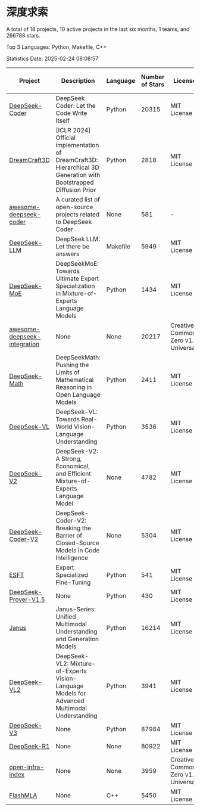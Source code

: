 # 深度求索

A total of 18 projects, 10 active projects in the last six months, 1 teams, and 266788 stars.

Top 3 Languages: Python, Makefile, C++

Statistics Date: 2025-02-24 08:08:57

| Project | Description | Language | Number of Stars | License | Creation Date | Last Updated Date | Last Pushed Date |
| --- | --- | --- | --- | --- | --- | --- | --- |
| [DeepSeek-Coder](https://github.com/deepseek-ai/DeepSeek-Coder) | DeepSeek Coder: Let the Code Write Itself | Python | 20315 | MIT License | 2023-10-20 | 2025-02-24 | 2024-05-21 |
| [DreamCraft3D](https://github.com/deepseek-ai/DreamCraft3D) | [ICLR 2024] Official implementation of DreamCraft3D: Hierarchical 3D Generation with Bootstrapped Diffusion Prior | Python | 2818 | MIT License | 2023-10-23 | 2025-02-23 | 2024-08-21 |
| [awesome-deepseek-coder](https://github.com/deepseek-ai/awesome-deepseek-coder) | A curated list of open-source projects related to DeepSeek Coder | None | 581 | - | 2023-11-06 | 2025-02-24 | 2024-04-03 |
| [DeepSeek-LLM](https://github.com/deepseek-ai/DeepSeek-LLM) | DeepSeek LLM: Let there be answers | Makefile | 5949 | MIT License | 2023-11-29 | 2025-02-24 | 2024-02-04 |
| [DeepSeek-MoE](https://github.com/deepseek-ai/DeepSeek-MoE) | DeepSeekMoE: Towards Ultimate Expert Specialization in Mixture-of-Experts Language Models | Python | 1434 | MIT License | 2024-01-02 | 2025-02-24 | 2024-01-16 |
| [awesome-deepseek-integration](https://github.com/deepseek-ai/awesome-deepseek-integration) | None | None | 20217 | Creative Commons Zero v1.0 Universal | 2024-01-11 | 2025-02-24 | 2025-02-24 |
| [DeepSeek-Math](https://github.com/deepseek-ai/DeepSeek-Math) | DeepSeekMath: Pushing the Limits of Mathematical Reasoning in Open Language Models | Python | 2411 | MIT License | 2024-02-05 | 2025-02-24 | 2024-04-15 |
| [DeepSeek-VL](https://github.com/deepseek-ai/DeepSeek-VL) | DeepSeek-VL: Towards Real-World Vision-Language Understanding | Python | 3536 | MIT License | 2024-03-07 | 2025-02-24 | 2024-04-24 |
| [DeepSeek-V2](https://github.com/deepseek-ai/DeepSeek-V2) | DeepSeek-V2: A Strong, Economical, and Efficient Mixture-of-Experts Language Model | None | 4782 | MIT License | 2024-04-22 | 2025-02-24 | 2024-09-25 |
| [DeepSeek-Coder-V2](https://github.com/deepseek-ai/DeepSeek-Coder-V2) | DeepSeek-Coder-V2: Breaking the Barrier of Closed-Source Models in Code Intelligence | None | 5304 | MIT License | 2024-06-14 | 2025-02-24 | 2024-09-24 |
| [ESFT](https://github.com/deepseek-ai/ESFT) | Expert Specialized Fine-Tuning | Python | 541 | MIT License | 2024-07-04 | 2025-02-24 | 2024-09-22 |
| [DeepSeek-Prover-V1.5](https://github.com/deepseek-ai/DeepSeek-Prover-V1.5) | None | Python | 430 | MIT License | 2024-08-15 | 2025-02-24 | 2024-08-16 |
| [Janus](https://github.com/deepseek-ai/Janus) | Janus-Series: Unified Multimodal Understanding and Generation Models | Python | 16214 | MIT License | 2024-10-18 | 2025-02-24 | 2025-02-01 |
| [DeepSeek-VL2](https://github.com/deepseek-ai/DeepSeek-VL2) | DeepSeek-VL2: Mixture-of-Experts Vision-Language Models for Advanced Multimodal Understanding | Python | 3941 | MIT License | 2024-12-13 | 2025-02-24 | 2025-02-20 |
| [DeepSeek-V3](https://github.com/deepseek-ai/DeepSeek-V3) | None | Python | 87984 | MIT License | 2024-12-26 | 2025-02-24 | 2025-02-24 |
| [DeepSeek-R1](https://github.com/deepseek-ai/DeepSeek-R1) | None | None | 80922 | MIT License | 2025-01-20 | 2025-02-24 | 2025-02-24 |
| [open-infra-index](https://github.com/deepseek-ai/open-infra-index) | None | None | 3959 | Creative Commons Zero v1.0 Universal | 2025-02-21 | 2025-02-24 | 2025-02-24 |
| [FlashMLA](https://github.com/deepseek-ai/FlashMLA) | None | C++ | 5450 | MIT License | 2025-02-21 | 2025-02-24 | 2025-02-24 |
